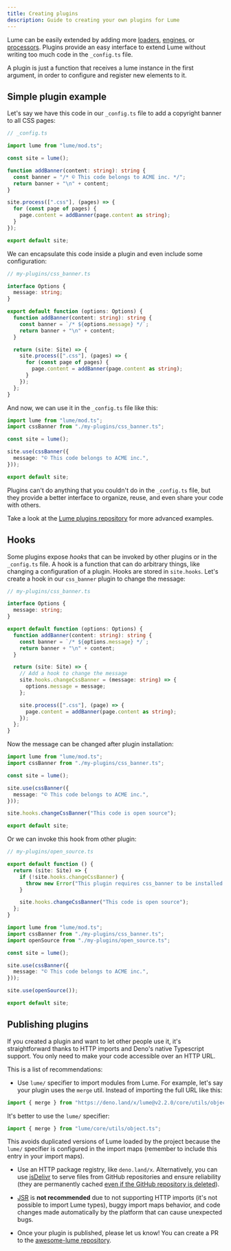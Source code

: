 ```yaml
---
title: Creating plugins
description: Guide to creating your own plugins for Lume
---
```


Lume can be easily extended by adding more [loaders](../core/loaders.md),
[engines](../core/loaders.md#template-engines), or
[processors](../core/processors.md). Plugins provide an easy interface to extend
Lume without writing too much code in the `_config.ts` file.

A plugin is just a function that receives a lume instance in the first argument,
in order to configure and register new elements to it.

## Simple plugin example

Let's say we have this code in our `_config.ts` file to add a copyright banner
to all CSS pages:

```ts
// _config.ts

import lume from "lume/mod.ts";

const site = lume();

function addBanner(content: string): string {
  const banner = "/* © This code belongs to ACME inc. */";
  return banner + "\n" + content;
}

site.process([".css"], (pages) => {
  for (const page of pages) {
    page.content = addBanner(page.content as string);
  }
});

export default site;
```

We can encapsulate this code inside a plugin and even include some
configuration:

```ts
// my-plugins/css_banner.ts

interface Options {
  message: string;
}

export default function (options: Options) {
  function addBanner(content: string): string {
    const banner = `/* ${options.message} */`;
    return banner + "\n" + content;
  }

  return (site: Site) => {
    site.process([".css"], (pages) => {
      for (const page of pages) {
        page.content = addBanner(page.content as string);
      }
    });
  };
}
```

And now, we can use it in the `_config.ts` file like this:

```ts
import lume from "lume/mod.ts";
import cssBanner from "./my-plugins/css_banner.ts";

const site = lume();

site.use(cssBanner({
  message: "© This code belongs to ACME inc.",
}));

export default site;
```

Plugins can't do anything that you couldn't do in the `_config.ts` file, but
they provide a better interface to organize, reuse, and even share your code
with others.

Take a look at the
[Lume plugins repository](https://github.com/lumeland/lume/tree/master/plugins)
for more advanced examples.

## Hooks

Some plugins expose _hooks_ that can be invoked by other plugins or in the
`_config.ts` file. A hook is a function that can do arbitrary things, like
changing a configuration of a plugin. Hooks are stored in `site.hooks`. Let's
create a hook in our `css_banner` plugin to change the message:

```ts
// my-plugins/css_banner.ts

interface Options {
  message: string;
}

export default function (options: Options) {
  function addBanner(content: string): string {
    const banner = `/* ${options.message} */`;
    return banner + "\n" + content;
  }

  return (site: Site) => {
    // Add a hook to change the message
    site.hooks.changeCssBanner = (message: string) => {
      options.message = message;
    };

    site.process([".css"], (page) => {
      page.content = addBanner(page.content as string);
    });
  };
}
```

Now the message can be changed after plugin installation:

```ts
import lume from "lume/mod.ts";
import cssBanner from "./my-plugins/css_banner.ts";

const site = lume();

site.use(cssBanner({
  message: "© This code belongs to ACME inc.",
}));

site.hooks.changeCssBanner("This code is open source");

export default site;
```

Or we can invoke this hook from other plugin:

```ts
// my-plugins/open_source.ts

export default function () {
  return (site: Site) => {
    if (!site.hooks.changeCssBanner) {
      throw new Error("This plugin requires css_banner to be installed before");
    }

    site.hooks.changeCssBanner("This code is open source");
  };
}
```

```ts
import lume from "lume/mod.ts";
import cssBanner from "./my-plugins/css_banner.ts";
import openSource from "./my-plugins/open_source.ts";

const site = lume();

site.use(cssBanner({
  message: "© This code belongs to ACME inc.",
}));

site.use(openSource());

export default site;
```

## Publishing plugins

If you created a plugin and want to let other people use it, it's
straightforward thanks to HTTP imports and Deno's native Typescript support. You
only need to make your code accessible over an HTTP URL.

This is a list of recommendations:

- Use `lume/` specifier to import modules from Lume. For example, let's say your
  plugin uses the `merge` util. Instead of importing the full URL like this:

```js
import { merge } from "https://deno.land/x/lume@v2.2.0/core/utils/object.ts";
```

It's better to use the `lume/` specifier:

```js
import { merge } from "lume/core/utils/object.ts";
```

This avoids duplicated versions of Lume loaded by the project because the
`lume/` specifier is configured in the import maps (remember to include this
entry in your import maps).

- Use an HTTP package registry, like `deno.land/x`. Alternatively, you can use
  [jsDelivr](https://www.jsdelivr.com/) to serve files from GitHub repositories
  and ensure reliability (they are permanently cached
  [even if the GitHub repository is deleted](https://www.jsdelivr.com/github)).

- [JSR](https://jsr.io/) is **not recommended** due to not supporting HTTP
  imports (it's not possible to import Lume types), buggy import maps behavior,
  and code changes made automatically by the platform that can cause unexpected
  bugs.

- Once your plugin is published, please let us know! You can create a PR to the
  [awesome-lume repository](https://github.com/lumeland/awesome-lume).
